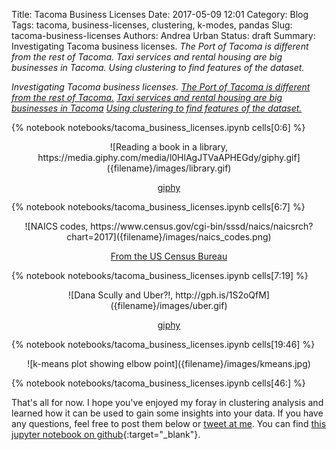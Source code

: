 Title: Tacoma Business Licenses
Date: 2017-05-09 12:01
Category: Blog
Tags: tacoma, business-licenses, clustering, k-modes, pandas
Slug: tacoma-business-licenses
Authors: Andrea Urban
Status: draft
Summary: Investigating Tacoma business licenses. *The Port of Tacoma is different from the rest of Tacoma. Taxi services and rental housing are big businesses in Tacoma. Using clustering to find features of the dataset.*

*Investigating Tacoma business licenses. [The Port of Tacoma is different from the rest of Tacoma.](#ZIP-Codes:-Downtown-Tacoma-and-the-Port-of-Tacoma-are-different-from-the-rest-of-Tacoma.) [Taxi services and rental housing are big businesses in Tacoma](#Taking-a-deeper-look-at-the-taxi-and-rental-housing-industry.) [Using clustering to find features of the dataset.](#Finding-groups-with-similar-features-in-the-dataset-using-K-modes-clustering)*




{% notebook notebooks/tacoma_business_licenses.ipynb cells[0:6] %}

<center> ![Reading a book in a library, https://media.giphy.com/media/l0HlAgJTVaAPHEGdy/giphy.gif]({filename}/images/library.gif)

[giphy](https://giphy.com/gifs/book-reading-library-l0HlAgJTVaAPHEGdy/)  </center>

{% notebook notebooks/tacoma_business_licenses.ipynb cells[6:7] %}

<center> ![NAICS codes, https://www.census.gov/cgi-bin/sssd/naics/naicsrch?chart=2017]({filename}/images/naics_codes.png)

[From the US Census Bureau](https://www.census.gov/cgi-bin/sssd/naics/naicsrch?chart=2017)  </center>

{% notebook notebooks/tacoma_business_licenses.ipynb cells[7:19] %}

<center> ![Dana Scully and Uber?!, http://gph.is/1S2oQfM]({filename}/images/uber.gif)

[giphy](http://gph.is/1S2oQfM)  </center>


{% notebook notebooks/tacoma_business_licenses.ipynb cells[19:46] %}

<center> ![k-means plot showing elbow point]({filename}/images/kmeans.jpg)
 </center>

{% notebook notebooks/tacoma_business_licenses.ipynb cells[46:] %}

That's all for now. I hope you've enjoyed my foray in clustering analysis and learned  how it can be used to gain some insights into your data. If you have any questions, feel free to post them below or [tweet at me](https://twitter.com/AndreaUrbanPhD). You can find [this jupyter notebook on github](https://github.com/aurban8/aurban8.github.io/blob/dev/content/notebooks/tacoma_business_licenses.ipynb){:target="_blank"}. 